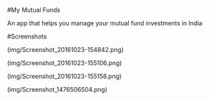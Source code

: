 #My Mutual Funds

An app that helps you manage your mutual fund investments in India

#Screenshots

(img/Screenshot_20161023-154842.png)

(img/Screenshot_20161023-155106.png)

(img/Screenshot_20161023-155158.png)

(img/Screenshot_1476506504.png)
